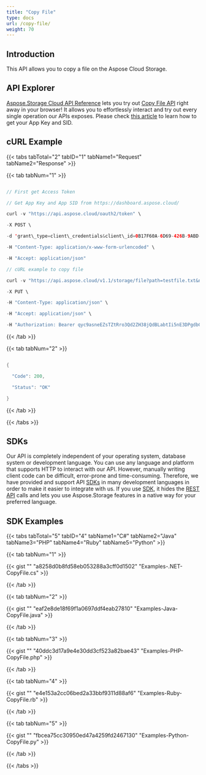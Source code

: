 ```yaml
---
title: "Copy File"
type: docs
url: /copy-file/
weight: 70
---
```


## **Introduction**
This API allows you to copy a file on the Aspose Cloud Storage.
## **API Explorer**
[Aspose.Storage Cloud API Reference](https://apireference.aspose.cloud/storage/) lets you try out [Copy File API](https://apireference.aspose.cloud/storage/) right away in your browser! It allows you to effortlessly interact and try out every single operation our APIs exposes. Please check [this article](/create-new-app-and-get-app-key-and-sid/) to learn how to get your App Key and SID. 
## **cURL Example**
{{< tabs tabTotal="2" tabID="1" tabName1="Request" tabName2="Response" >}}

{{< tab tabNum="1" >}}

```java

// First get Access Token

// Get App Key and App SID from https://dashboard.aspose.cloud/

curl -v "https://api.aspose.cloud/oauth2/token" \

-X POST \

-d 'grant\_type=client\_credentials&client\_id=0B17F60A-6D69-426B-9ABD-79F35A6E9F7B&client\_secret=53b8b19adffa41a3e87dbbd8858977ae' \

-H "Content-Type: application/x-www-form-urlencoded" \

-H "Accept: application/json"

// cURL example to copy file

curl -v "https://api.aspose.cloud/v1.1/storage/file?path=testfile.txt&newdest=Documents\testfile.txt" \

-X PUT \

-H "Content-Type: application/json" \

-H "Accept: application/json" \

-H "Authorization: Bearer qyc9asneEZsTZtRro3Qd2ZH38jQdBLabtIi5nE3DPgdbGolk0K8RQwB1kC1umqfp4rAKeP8gFTIRSRhl6uShnbX70X-\_ieDHPAK1cCAH1Kiq6fz8lnHZc-zXmHir\_TxsXrjvsjMGDwRmhjncUDMPhEU4Ah8rq0XT-8Q\_dz2lWCnJsrYMXp8S2jf0QRb3xmIT5Bw1lRxsDa9PeBQ9BxDPBNYBepAUKkjNCSywA4nnoAIBeKc6mt7cmIO3J3Kv4mYk\_r2z1Mog\_lgmFmzYrLLPTcKNUzFHOtSAjMlz8Tn2uyihbfXJVqu7pCDd6I1yIxvcHbNIgBd01tFTjQpHUh\_Pr5sKyhXg0RYLZNOSrREuRqcR04mSfR\_E9RsN5k1TReZxhfUY8oacfCeUIMysGOvGB-F9J5DR41DwkxrezAeYUPE8hGBm"  

```

{{< /tab >}}

{{< tab tabNum="2" >}}

```java

{

  "Code": 200,

  "Status": "OK"

}

```

{{< /tab >}}

{{< /tabs >}}
## **SDKs**
Our API is completely independent of your operating system, database system or development language. You can use any language and platform that supports HTTP to interact with our API. However, manually writing client code can be difficult, error-prone and time-consuming. Therefore, we have provided and support API [SDKs](https://github.com/aspose-storage-cloud) in many development languages in order to make it easier to integrate with us. If you use [SDK](https://github.com/aspose-storage-cloud), it hides the [REST API](https://apireference.aspose.cloud/storage/) calls and lets you use Aspose.Storage features in a native way for your preferred language.
## **SDK Examples**
{{< tabs tabTotal="5" tabID="4" tabName1="C#" tabName2="Java" tabName3="PHP" tabName4="Ruby" tabName5="Python" >}}

{{< tab tabNum="1" >}}

{{< gist "" "a8258d0b8fd58eb053288a3cff0d1502" "Examples-.NET-CopyFile.cs" >}}

{{< /tab >}}

{{< tab tabNum="2" >}}

{{< gist "" "eaf2e8de18f69f1a0697ddf4eab27810" "Examples-Java-CopyFile.java" >}}

{{< /tab >}}

{{< tab tabNum="3" >}}

{{< gist "" "40ddc3d17a9e4e30dd3cf523a82bae43" "Examples-PHP-CopyFile.php" >}}

{{< /tab >}}

{{< tab tabNum="4" >}}



{{< gist "" "e4e153a2cc06bed2a33bbf9311d88af6" "Examples-Ruby-CopyFile.rb" >}}

{{< /tab >}}

{{< tab tabNum="5" >}}

{{< gist "" "fbcea75cc30950ed47a4259fd2467130" "Examples-Python-CopyFile.py" >}}

{{< /tab >}}

{{< /tabs >}}
